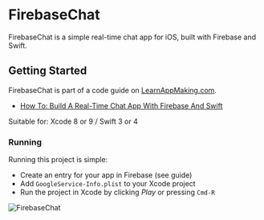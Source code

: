 # FirebaseChat

FirebaseChat is a simple real-time chat app for iOS, built with Firebase and Swift.

## Getting Started

FirebaseChat is part of a code guide on [LearnAppMaking.com](https://learnappmaking.com).

- [How To: Build A Real-Time Chat App With Firebase And Swift](https://learnappmaking.com/chat-app-ios-firebase-swift-xcode)

Suitable for: Xcode 8 or 9 / Swift 3 or 4

### Running

Running this project is simple: 

- Create an entry for your app in Firebase (see guide)
- Add `GoogleService-Info.plist` to your Xcode project
- Run the project in Xcode by clicking _Play_ or pressing `Cmd-R`

![FirebaseChat](https://learnappmaking.com/wp-content/uploads/2017/06/chat-app-firebase-swift-xcode-770.jpg)


